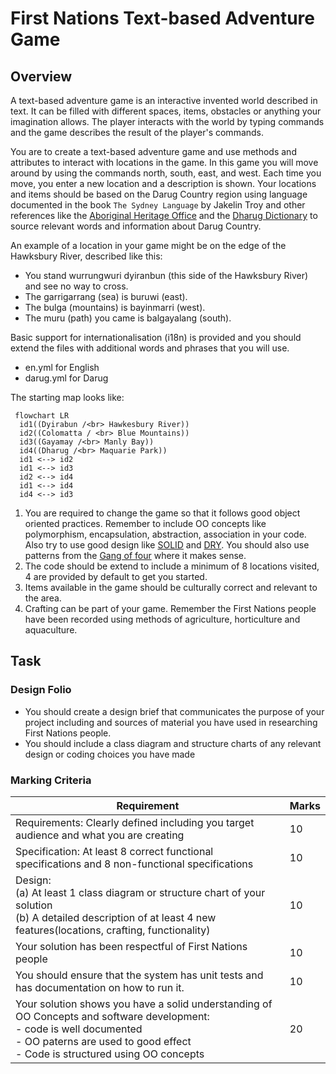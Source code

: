 # First Nations Text-based Adventure Game

## Overview

A text-based adventure game is an interactive invented world described in text. It can be filled with different spaces, items, obstacles or anything your imagination allows. The player interacts with the world by typing commands and the game describes the result of the player's commands.

You are to create a text-based adventure game and use methods and attributes to interact with locations in the game. In this game you will move around by using the commands north, south, east, and west. Each time you move, you enter a new location and a description is shown. Your locations and items should be based on the Darug Country region using language documented in the book `The Sydney Language` by Jakelin Troy and other references like the [Aboriginal Heritage Office](https://www.aboriginalheritage.org/) and the [Dharug Dictionary](https://dharug.dalang.com.au/language/dictionary) to source relevant words and information about Darug Country.

An example of a location in your game might be on the edge of the Hawksbury River, described like this:
- You stand wurrungwuri dyiranbun (this side of the Hawksbury River) and see no way to cross.
- The garrigarrang (sea) is buruwi (east).
- The bulga (mountains) is bayinmarri (west).
- The muru (path) you came is balgayalang (south).

Basic support for internationalisation (i18n) is provided and you should extend the files with additional words and phrases that you will use.
- en.yml for English
- darug.yml for Darug

The starting map looks like:
```mermaid
 flowchart LR
  id1((Dyirabun /<br> Hawkesbury River))
  id2((Colomatta / <br> Blue Mountains))
  id3((Gayamay /<br> Manly Bay))
  id4((Dharug /<br> Maquarie Park))
  id1 <--> id2
  id1 <--> id3
  id2 <--> id4
  id1 <--> id4
  id4 <--> id3
````

1. You are required to change the game so that it follows good object oriented practices. Remember to include OO concepts like polymorphism, encapsulation, abstraction, association in your code. Also try to use good design like [SOLID](https://www.digitalocean.com/community/conceptual-articles/s-o-l-i-d-the-first-five-principles-of-object-oriented-design) and [DRY](https://docs.getdbt.com/terms/dry). You should also use patterns from the [Gang of four](https://springframework.guru/gang-of-four-design-patterns/) where it makes sense.
2. The code should be extend to include a minimum of 8 locations visited, 4 are provided by default to get you started.
3. Items available in the game should be culturally correct and relevant to the area. 
4. Crafting can be part of your game. Remember the First Nations people have been recorded using methods of agriculture, horticulture and aquaculture.

## Task
### Design Folio
- You should create a design brief that communicates the purpose of your project including and sources of material you have used in researching First Nations people.
- You should include a class diagram and structure charts of any relevant design or coding choices you have made

### Marking Criteria
| Requirement | Marks |
| ----------- | ----- |
| Requirements: Clearly defined including you target audience and what you are creating | 10 |
| Specification: At least 8 correct functional specifications and 8 non-functional specifications | 10 |
| Design: <br>(a) At least 1 class diagram or structure chart of your solution<br>(b) A detailed description of at least 4 new features(locations, crafting, functionality) | 10 |
| Your solution has been respectful of First Nations people | 10 |
| You should ensure that the system has unit tests and has documentation on how to run it. | 10 |
| Your solution shows you have a solid understanding of OO Concepts and software development:<br>- code is well documented<br>- OO paterns are used to good effect<br>- Code is structured using OO concepts | 20 |

